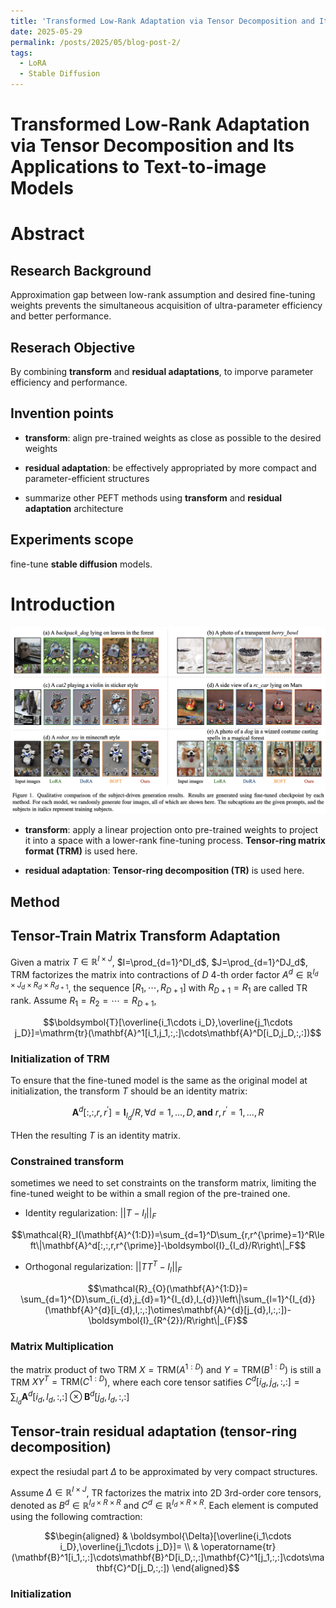 ```yaml
---
title: 'Transformed Low-Rank Adaptation via Tensor Decomposition and Its Applications to Text-to-image Models'
date: 2025-05-29
permalink: /posts/2025/05/blog-post-2/
tags:
  - LoRA
  - Stable Diffusion
---
```


Transformed Low-Rank Adaptation via Tensor Decomposition and Its Applications to Text-to-image Models
======

# Abstract

## Research Background

Approximation gap between low-rank assumption and desired fine-tuning weights prevents the simultaneous acquisition of ultra-parameter efficiency and better performance.

## Reserach Objective

By combining **transform** and **residual adaptations**, to imporve parameter efficiency and performance. 

## Invention points

* **transform**: align pre-trained weights as close as possible to the desired weights

* **residual adaptation**: be effectively appropriated by more compact and parameter-efficient structures

* summarize other PEFT methods using **transform** and **residual adaptation** architecture

## Experiments scope

fine-tune **stable diffusion** models.

# Introduction

![img](../images/2025_5_29/transformed_low_rank_adaptation_demo.png)

* **transform**: apply a linear projection onto pre-trained weights to project it into a space with a lower-rank fine-tuning process. **Tensor-ring matrix format (TRM)** is used here.

* **residual adaptation**: **Tensor-ring decomposition (TR)** is used here.

## Method

## Tensor-Train Matrix Transform Adaptation

Given a matrix $T\in \mathbb{R}^{I \times J}$, $I=\prod_{d=1}^DI_d$, $J=\prod_{d=1}^DJ_d$, TRM factorizes the matrix into contractions of $D$ 4-th order factor $A^d \in \mathbb{R}^{I_d \times J_d \times R_{d} \times R_{d+1}}$, the sequence $[R_1, \cdots, R_{D+1}]$ with $R_{D+1}=R_1$ are called TR rank. Assume $R_1=R_2=\cdots =R_{D+1}$, 

$$\boldsymbol{T}[\overline{i_1\cdots i_D},\overline{j_1\cdots j_D}]=\mathrm{tr}(\mathbf{A}^1[i_1,j_1,:,:]\cdots\mathbf{A}^D[i_D,j_D,:,:])$$

### Initialization of TRM

To ensure that the fine-tuned model is the same as the original model at initialization, the transform $T$ should be an identity matrix:

$$\mathbf{A}^d[:,:,r,r^{\prime}]=\boldsymbol{I}_{I_d}/R,\forall d=1,\ldots,D,\boldsymbol{and}\ r,r^{\prime}=1,\ldots,R$$

THen the resulting $T$ is an identity matrix.

### Constrained transform

sometimes we need to set constraints on the transform matrix, limiting the fine-tuned weight to be within a small region of the pre-trained one.

* Identity regularization: $||T-I_I||_F$

$$\mathcal{R}_I(\mathbf{A}^{1:D})=\sum_{d=1}^D\sum_{r,r^{\prime}=1}^R\left\|\mathbf{A}^d[:,:,r,r^{\prime}]-\boldsymbol{I}_{I_d}/R\right\|_F$$

* Orthogonal regularization: $||TT^T-I_I||_F$

$$\mathcal{R}_{O}(\mathbf{A}^{1:D})= \sum_{d=1}^{D}\sum_{i_{d},j_{d}=1}^{I_{d},I_{d}}\left\|\sum_{l=1}^{I_{d}}(\mathbf{A}^{d}[i_{d},l,:,:]\otimes\mathbf{A}^{d}[j_{d},l,:,:])-\boldsymbol{I}_{R^{2}}/R\right\|_{F}$$

### Matrix Multiplication

the matrix product of two TRM $X=\text{TRM}(A^{1:D})$ and $Y=\text{TRM}(B^{1:D})$ is still a TRM $XY^T=\text{TRM}(C^{1:D})$, where each core tensor satifies $C^d[i_d, j_d, :, :]=\sum_{l_d}\mathbf{A}^d[i_d,l_d,:,:]\otimes\mathbf{B}^d[j_d,l_d,:,:]$

## Tensor-train residual adaptation (tensor-ring decomposition)

expect the resiudal part $\Delta$ to be approximated by very compact structures.

Assume $\Delta \in \mathbb{R}^{I \times J}$, TR factorizes the matrix into 2D 3rd-order core tensors, denoted as $B^d\in \mathbb{R}^{I_d \times R \times R}$ and $C^d \in \mathbb{R}^{I_d \times R \times R}$. Each element is computed using the following comtraction:

$$\begin{aligned}
 & \boldsymbol{\Delta}[\overline{i_1\cdots i_D},\overline{j_1\cdots j_D}]= \\
 & \operatorname{tr}(\mathbf{B}^1[i_1,:,:]\cdots\mathbf{B}^D[i_D,:,:]\mathbf{C}^1[j_1,:,:]\cdots\mathbf{C}^D[j_D,:,:])
\end{aligned}$$

### Initialization

